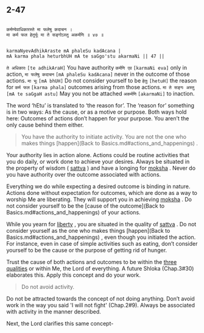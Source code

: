 ## 2-47


```shloka-sa

कर्मण्येवाधिकारस्ते मा फलेषु कदाचन ।
मा कर्म फल हेतुर्भूः मा ते सङ्गोऽस्तु अकर्मणि ॥ ४७ ॥

```
```shloka-sa-hk

karmaNyevAdhikAraste mA phaleSu kadAcana |
mA karma phala heturbhUH mA te saGgo'stu akarmaNi || 47 ||

```
`ते अधिकारः` `[te adhikAraH]` You have authority `कर्मणि एव` `[karmaNi eva]` only in action, `मा फलेषु कदाचन` `[mA phaleSu kadAcana]` never in the outcome of those actions. `मा भूः` `[mA bhUH]` Do not consider yourself to be `हेतुः` `[hetuH]` the reason for `कर्म फल` `[karma phala]` outcomes arising from those actions. `मा ते सङ्गः अस्तु` `[mA te saGgaH astu]` May you not be attached `अकर्मणि` `[akarmaNi]` to inaction.

<a name='free_from_action'></a>
The word ‘hEtu’ is translated to ‘the reason for’. The ‘reason for’ something is in two ways: As the cause, or as a motive or purpose. Both ways hold here: Outcomes of actions don’t happen for your purpose. You aren’t the only cause behind them either.



<a name='applnote_40'></a>
> You have the authority to initiate activity. You are not the one who makes things 
[happen](Back to Basics.md#actions_and_happenings)
.



Your authority lies in action alone. Actions could be routine activities that you do daily, or work done to achieve your desires. Always be situated in the property of wisdom (
[sattva](sattva)
) and have a longing for 
[moksha](Moksha)
. Never do you have authority over the outcome associated with actions. 

Everything we do while expecting a desired outcome is binding in nature. Actions done without expectation for outcomes, which are done as a way to worship Me are liberating. They will support you in achieving 
[moksha](Moksha)
. Do not consider yourself to be the 
[cause of the outcome](Back to Basics.md#actions_and_happenings)
 of your actions.

While you yearn for 
[liberty](Moksha)
, you are situated in the quality of 
[sattva](sattva)
. Do not consider yourself as the one who makes things 
[happen](Back to Basics.md#actions_and_happenings)
, even though you initiated the action. For instance, even in case of simple activities such as eating, don’t consider yourself to be the cause or the purpose of getting rid of hunger.

Trust the cause of both actions and outcomes to be within the 
[three qualities](satva_rajas_tamas)
 or within Me, the Lord of everything. A future Shloka (Chap.3#30) elaborates this. Apply this concept and do your work. 



<a name='applnote_41'></a>
> Do not avoid activity.



Do not be attracted towards the concept of not doing anything. Don’t avoid work in the way you said 'I will not fight' (Chap.2#9). Always be associated with activity in the manner described.

Next, the Lord clarifies this same concept-


